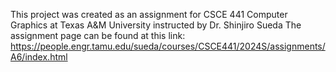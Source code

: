 This project was created as an assignment for CSCE 441 Computer Graphics at Texas A&M University instructed by Dr. Shinjiro Sueda
The assignment page can be found at this link:
https://people.engr.tamu.edu/sueda/courses/CSCE441/2024S/assignments/A6/index.html
